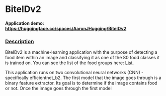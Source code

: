 # BiteIDv2
#### Application demo: https://huggingface.co/spaces/AaronJHugging/BiteIDv2

### <ins>Description<ins>

BiteIDv2 is a machine-learning application with the purpose of detecting a food item within an image and classifying it as one of the 80 food classes it is trained on. You can see the list of the food groups here: [List](https://docs.google.com/document/d/1j61PGjhg-tqbFXat96Tdesn7f5Ez0loxbZTJ6ZFo0OQ/edit?usp=sharing). 

This application runs on two convolutional neural networks (CNN) - specifically efficientnet_b2. The first model that the image goes through is a binary feature extractor. Its goal is to determine if the image contains food or not. Once the image goes through the first model 
